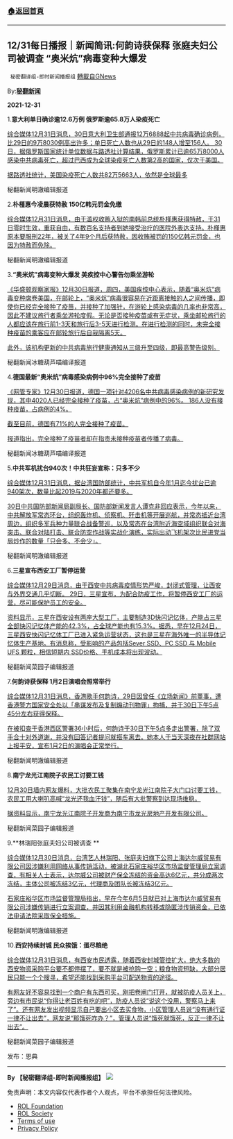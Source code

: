 ###  [:house:返回首頁](https://github.com/ourhimalayas/txt)
---


## 12/31每日播报｜新闻简讯:何韵诗获保释 张庭夫妇公司被调查 “奥米炕”病毒变种大爆发
` 秘密翻译组-即时新闻播报组` [轉載自GNews](https://gnews.org/zh-hans/1807550/)

By:[**秘翻新闻**](https://gtv.org/video/id=61cec733ecc0b216cbb28f18)

**2021-12-31**

1.**意大利单日确诊逾12.6万例 俄罗斯逾65.8万人染疫死亡**

[综合媒体12月31日消息，30日意大利卫生部通报12万6888起中共病毒确诊病例，比29日的9万8030例高出许多；单日死亡人数也从29日的148人增至156人。 30日，据俄罗斯国家统计单位数据与路透社计算结果，俄罗斯累计已逾65万8000人感染中共病毒死亡，超过巴西成为全球染疫死亡人数第2高的国家，仅次于美国。](https://tw.news.yahoo.com/%E7%BE%A9%E5%A4%A7%E5%88%A9%E5%A2%9E156%E4%BA%BA%E7%97%85%E6%95%85-%E5%96%AE%E6%97%A5%E7%A2%BA%E8%A8%BA%E9%80%BE12-6%E8%90%AC%E4%BE%8B%E5%86%8D%E7%A0%B4%E7%B4%80%E9%8C%84-181041352.html%20https://tw.news.yahoo.com/%E8%B7%AF%E9%80%8F%E7%B5%B1%E8%A8%88-%E4%BF%84%E9%80%BE65-8%E8%90%AC%E4%BA%BA%E6%9F%93%E7%96%AB%E7%97%85%E6%AD%BF-%E8%BA%8D%E5%B1%85%E5%85%A8%E7%90%83%E7%AC%AC2%E5%A4%9A-172636494.html)

[据路透社统计，美国染疫死亡人数共82万5663人，依然是全球最多](https://tw.news.yahoo.com/%E7%BE%A9%E5%A4%A7%E5%88%A9%E5%A2%9E156%E4%BA%BA%E7%97%85%E6%95%85-%E5%96%AE%E6%97%A5%E7%A2%BA%E8%A8%BA%E9%80%BE12-6%E8%90%AC%E4%BE%8B%E5%86%8D%E7%A0%B4%E7%B4%80%E9%8C%84-181041352.html%20https://tw.news.yahoo.com/%E8%B7%AF%E9%80%8F%E7%B5%B1%E8%A8%88-%E4%BF%84%E9%80%BE65-8%E8%90%AC%E4%BA%BA%E6%9F%93%E7%96%AB%E7%97%85%E6%AD%BF-%E8%BA%8D%E5%B1%85%E5%85%A8%E7%90%83%E7%AC%AC2%E5%A4%9A-172636494.html)

秘翻新闻明澈编辑报道

2.**朴槿惠今凌晨获特赦 150亿韩元罚金免缴**

[综合媒体12月31日消息，由于滥权收贿入狱的南韩前总统朴槿惠获得特赦，于31日零时生效，重获自由，有数百名支持者到她接受治疗的医院外表达支持。朴槿惠原本要服刑22年，被关了4年9个月后获特赦，因收贿被罚的150亿韩元罚金，也因为特赦而免除。](https://tw.news.yahoo.com/%E6%9C%B4%E6%A7%BF%E6%83%A0%E4%BB%8A%E5%87%8C%E6%99%A8%E7%8D%B2%E7%89%B9%E8%B5%A6-3-5%E5%84%84%E7%BD%B0%E9%87%91%E5%85%8D%E7%B9%B3-005558138.html%20https://news.rthk.hk/rthk/ch/component/k2/1626587-20211230.htm)

秘翻新闻明澈编辑报道

3.**“奥米炕”病毒变种大爆发  美疾控中心警告勿乘坐游轮**

[《华盛顿观察家报》12月30日报道，周四，美国疾控中心表示，随着“奥米炕”病毒变种席卷美国，在邮轮上，“奥米炕”病毒很容易在近距离接触的人之间传播，即使你已经完全接种了疫苗，并接种了加强针，在游轮上感染病毒的几率也非常高，因此不建议旅行者乘坐游轮度假。无论是否接种疫苗或有无症状，乘坐邮轮旅行的人都应该在旅行前1-3天和旅行后3-5天进行检测。在进行检测的同时，未完全接种疫苗的乘客应在邮轮旅行后自我隔离5天。](https://www.washingtonexaminer.com/news/cdc-warns-against-traveling-on-cruise-ships)

[此外，该机构更新的中共病毒旅行健康通知从三级升至四级，即最高警告级别。](https://www.washingtonexaminer.com/news/cdc-warns-against-traveling-on-cruise-ships)

秘翻新闻冰糖葫芦喵编译报道

4.**德国最新“奥米炕”病毒感染病例中96%完全接种了疫苗**

[《网管专家》12月30日报道，德国一项针对4206名中共病毒感染病例的新研究发现，其中4020人已经完全接种了疫苗，占“奥米炕”病例中的96%。 186人没有接种疫苗，占病例的4%。](https://www.thegatewaypundit.com/2021/12/germany-96-latest-omicron-patients-fully-vaccinated-4-unvaccinated/)

[截至目前，德国有71%的人完全接种了疫苗。](https://www.thegatewaypundit.com/2021/12/germany-96-latest-omicron-patients-fully-vaccinated-4-unvaccinated/)

[报道指出，完全接种了疫苗者却在指责未接种疫苗者传播了病毒。](https://www.thegatewaypundit.com/2021/12/germany-96-latest-omicron-patients-fully-vaccinated-4-unvaccinated/)

秘翻新闻冰糖葫芦喵编译报道

5.**中共军机扰台940次！中共狂妄宣称：只多不少**

[综合媒体12月31日消息，据台湾国防部统计，中共军机自今年1月迄今扰台已逾940架次，数量比起2019与2020年都还要多。](https://tw.news.yahoo.com/%E5%85%B1%E6%A9%9F%E6%93%BE%E5%8F%B0940%E6%AC%A1-%E4%B8%AD%E5%9C%8B%E7%AB%9F%E5%97%86%E5%8F%AA%E5%A4%9A%E4%B8%8D%E5%B0%91-012026718.html%20https://www.nownews.com/news/5492538)

[30日中共国防部新闻局副局长、国防部新闻发言人谭克非回应表示，今年以来，中共解放军常态环台，组织轰炸机、侦察机、歼击机等开展巡航，并常态抵近台湾周边，组织多军兵种力量联合战备警巡，以及常态在台湾附近海空域组织联合对海突击、联合对陆打击、联合防空作战等实战化演练，实际出动飞机架次比民进党当局炒作的数量「只会多、不会少」。](https://tw.news.yahoo.com/%E5%85%B1%E6%A9%9F%E6%93%BE%E5%8F%B0940%E6%AC%A1-%E4%B8%AD%E5%9C%8B%E7%AB%9F%E5%97%86%E5%8F%AA%E5%A4%9A%E4%B8%8D%E5%B0%91-012026718.html%20https://www.nownews.com/news/5492538)

秘翻新闻明澈编辑报道

6.**三星宣布西安工厂暂停运营**

[综合媒体12月29日消息，由于西安中共病毒疫情形势严峻，封闭式管理，让西安与外界交通几乎切断。 29日，三星宣布，为配合防疫工作，将暂停西安工厂的运营，尽可能保护员工的安全。](https://cdn.discordapp.com/attachments/895315867368312852/926112865885233192/309491d1d8e541fd85cd2a6b0032505c.jpeg%20https://cdn.discordapp.com/attachments/895315867368312852/926112866141081610/20211230184708.jpg%20https://ezone.ulifestyle.com.hk/article/3142966/Samsung+%E8%A5%BF%E5%AE%89+NAND+%E5%B7%A5%E5%BB%A0%E6%9A%AB%E5%81%9C%E9%81%8B%E7%87%9F%EF%BC%81%E4%BD%94%E6%95%B4%E9%AB%94%E7%94%A2%E8%83%BD+42.3%EF%BC%85%EF%BC%81%20https://www.eet-china.com/mp/a100930.html)

[资料显示，三星在西安设有两座大型工厂，主要制造3D快闪记忆体，产能占三星全部快闪记忆体产能的42.3%，占全球产能也有15.3%。据悉，早在12月24日，三星西安快闪记忆体工厂已进入紧急运营状态，这也是三星在海外唯一的半导体记忆体生产基地。有消息称，受影响的产品包括Sever SSD、PC SSD 与 Mobile UFS 颗粒，相信短期内 SSD价格、手机成本将出现波动。](https://cdn.discordapp.com/attachments/895315867368312852/926112865885233192/309491d1d8e541fd85cd2a6b0032505c.jpeg%20https://cdn.discordapp.com/attachments/895315867368312852/926112866141081610/20211230184708.jpg%20https://ezone.ulifestyle.com.hk/article/3142966/Samsung+%E8%A5%BF%E5%AE%89+NAND+%E5%B7%A5%E5%BB%A0%E6%9A%AB%E5%81%9C%E9%81%8B%E7%87%9F%EF%BC%81%E4%BD%94%E6%95%B4%E9%AB%94%E7%94%A2%E8%83%BD+42.3%EF%BC%85%EF%BC%81%20https://www.eet-china.com/mp/a100930.html)

秘翻新闻菜园子编辑报道

7.**何韵诗获保释 1月2日演唱会照常举行**

[综合媒体12月31日消息，香港歌手何韵诗，29日因曾任《立场新闻》前董事，遭香港警方国家安全处以「串谋发布及复制煽动刊物罪」拘捕，并于30日下午5点45分左右获得保释。](https://tw.news.yahoo.com/%E4%BD%95%E9%9F%BB%E8%A9%A9-1%E6%9C%882%E6%97%A5%E7%9A%84%E6%BC%94%E5%94%B1%E6%9C%83%E7%85%A7%E5%B8%B8%E8%88%89%E8%A1%8C-224143741.html%20https://www.hk01.com/%E7%AA%81%E7%99%BC/718436/%E7%AB%8B%E5%A0%B4%E5%81%9C%E9%81%8B-%E4%BD%95%E9%9F%BB%E8%A9%A9-%E5%90%B3%E9%9D%84%E5%84%80%E7%AD%894%E4%BA%BA%E7%8D%B2%E5%87%86%E4%BB%A5-20%E8%90%AC%E4%BF%9D%E9%87%8B-%E6%98%8E%E5%B9%B43%E6%9C%88%E5%A0%B1%E5%88%B0)

[在被扣查于香港西区警署36小时后，何韵诗于30日下午5点多走出警署，除了双手合十对外道谢，并没有回答记者提问就搭车离去。她本人于当天深夜在社群网站上报平安，宣布1月2日的演唱会正常举行。](https://tw.news.yahoo.com/%E4%BD%95%E9%9F%BB%E8%A9%A9-1%E6%9C%882%E6%97%A5%E7%9A%84%E6%BC%94%E5%94%B1%E6%9C%83%E7%85%A7%E5%B8%B8%E8%88%89%E8%A1%8C-224143741.html%20https://www.hk01.com/%E7%AA%81%E7%99%BC/718436/%E7%AB%8B%E5%A0%B4%E5%81%9C%E9%81%8B-%E4%BD%95%E9%9F%BB%E8%A9%A9-%E5%90%B3%E9%9D%84%E5%84%80%E7%AD%894%E4%BA%BA%E7%8D%B2%E5%87%86%E4%BB%A5-20%E8%90%AC%E4%BF%9D%E9%87%8B-%E6%98%8E%E5%B9%B43%E6%9C%88%E5%A0%B1%E5%88%B0)

秘翻新闻明澈编辑报道

8.**南宁龙光江南院子农民工讨要工钱**

[12月30日墙内网友爆料，大批农民工聚集在南宁龙光江南院子大门口讨要工钱，农民工用大喇叭高喊“龙光还我血汗钱”，随后有大批警察到达现场维稳。](https://cdn.discordapp.com/attachments/895315867368312852/926112637333434398/WeChat_20211230202225.mp4%20https://cdn.discordapp.com/attachments/895315867368312852/926112667507236924/WeChat_20211230202229.mp4%20http://nn.fccs.com/newhouse/3450821/index.html)

[据资料显示，南宁龙光江南院子开发商为南宁市龙光房地产开发有限公司。](https://cdn.discordapp.com/attachments/895315867368312852/926112637333434398/WeChat_20211230202225.mp4%20https://cdn.discordapp.com/attachments/895315867368312852/926112667507236924/WeChat_20211230202229.mp4%20http://nn.fccs.com/newhouse/3450821/index.html)

秘翻新闻菜园子编辑报道

9.**林瑞阳张庭夫妇公司被调查 **

[综合媒体12月30日消息，台湾艺人林瑞阳、张庭夫妇旗下公司上海达尔威贸易有限公司因涉嫌利用网络从事传销活动，被湖北石家庄裕华区市场监督管理局立案调查，有相关人士表示，达尔威公司被财产保全冻结的资金高达6亿元，共分成两次冻结，主体公司被冻结3亿元，代理商及团队长被冻结3亿元。](https://www.hk01.com/%E5%8D%B3%E6%99%82%E4%B8%AD%E5%9C%8B/718075/%E5%8F%B0%E8%97%9D%E4%BA%BA%E6%9E%97%E7%91%9E%E9%99%BD%E5%BC%B5%E5%BA%AD%E5%A4%AB%E5%A9%A6%E5%A4%A7%E9%99%B8%E5%85%AC%E5%8F%B8%E8%A2%AB%E8%AA%BF%E6%9F%A5-%E5%AE%98%E5%AA%92-%E5%89%9C%E6%8E%89%E7%B6%B2%E7%B5%A1%E5%82%B3%E9%8A%B7%E6%AF%92%E7%98%A4%20https://stars.udn.com/star/story/10088/5996183%20https://www.chinatimes.com/realtimenews/20211228005849-260404?chdtv)

[石家庄裕华区市场监督管理局指出，早在今年6月5日就已对上海市达尔威贸易有限公司涉嫌传销进行立案调查，并因其利用金融机构转移或隐匿涉传销资金，已依法申请法院采取保全措施。](https://www.hk01.com/%E5%8D%B3%E6%99%82%E4%B8%AD%E5%9C%8B/718075/%E5%8F%B0%E8%97%9D%E4%BA%BA%E6%9E%97%E7%91%9E%E9%99%BD%E5%BC%B5%E5%BA%AD%E5%A4%AB%E5%A9%A6%E5%A4%A7%E9%99%B8%E5%85%AC%E5%8F%B8%E8%A2%AB%E8%AA%BF%E6%9F%A5-%E5%AE%98%E5%AA%92-%E5%89%9C%E6%8E%89%E7%B6%B2%E7%B5%A1%E5%82%B3%E9%8A%B7%E6%AF%92%E7%98%A4%20https://stars.udn.com/star/story/10088/5996183%20https://www.chinatimes.com/realtimenews/20211228005849-260404?chdtv)

秘翻新闻明澈编辑报道

10.**西安持续封城 民众挨饿：蛋尽粮绝**

[综合媒体12月31日消息，有西安市民透露，随着西安封城管控扩大，绝大多数的西安物资采购平台要不都停摆了，要不就是被抢购一空；粮食物资短缺，大部分居民只能一个个搜寻，希望还能找到采购平台可配送物资的途径。](https://cdn.discordapp.com/attachments/895315867368312852/926113257238962206/WeChat_20211230203623.mp4%20https://cdn.discordapp.com/attachments/895315867368312852/926113577419563038/WeChat_20211230214909.mp4%20https://cdn.discordapp.com/attachments/895315867368312852/926113605030662165/WeChat_20211230214916.mp4%20https://tw.news.yahoo.com/%E8%A5%BF%E5%AE%89%E5%9B%A0%E7%96%AB%E5%B0%81%E5%9F%8E-%E5%B1%85%E6%B0%91%E6%8A%B1%E6%80%A8-%E8%9B%8B%E7%9B%A1%E7%B3%A7%E7%B5%95-012241232.html)

[有网友好不容易找到一个商户有东西可买，刚把卷闸门打开，就被防疫人员关上，旁边有市民说“你得让老百姓有吃的吧”，防疫人员说“说这个没用，警察马上来了”。还有网友发出视频显示自己要出小区去买食物，小区管理人员说“没有通行证一律不让出去”，网友说“那饿死咋办？”，管理人员说“饿死就饿死，反正一律不让出去”。](https://cdn.discordapp.com/attachments/895315867368312852/926113257238962206/WeChat_20211230203623.mp4%20https://cdn.discordapp.com/attachments/895315867368312852/926113577419563038/WeChat_20211230214909.mp4%20https://cdn.discordapp.com/attachments/895315867368312852/926113605030662165/WeChat_20211230214916.mp4%20https://tw.news.yahoo.com/%E8%A5%BF%E5%AE%89%E5%9B%A0%E7%96%AB%E5%B0%81%E5%9F%8E-%E5%B1%85%E6%B0%91%E6%8A%B1%E6%80%A8-%E8%9B%8B%E7%9B%A1%E7%B3%A7%E7%B5%95-012241232.html)

秘翻新闻菜园子编辑报道

发布：恩典

* * *

**By 【秘密翻译组-即时新闻播报组】**
![](https://assets.gnews.org/wp-content/uploads/2021/12/招募-1.jpg)
 

免责声明：本文内容仅代表作者个人观点，平台不承担任何法律风险。

- [ROL Foundation](https://rolfoundation.org/)
- [ROL Society](https://rolsociety.org/)
- [Terms of use](https://gnews.org/terms-of-use-3/)
- [Privacy Policy](https://gnews.org/privacy-policy/)
